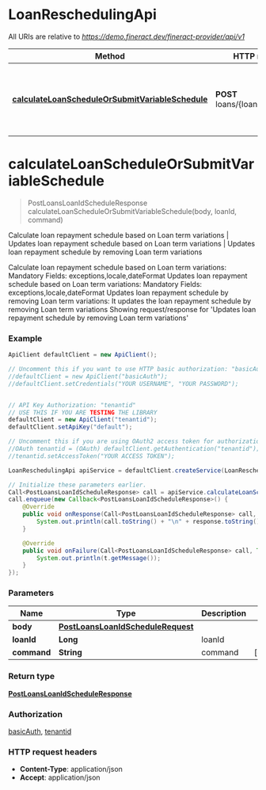 # LoanReschedulingApi

All URIs are relative to *https://demo.fineract.dev/fineract-provider/api/v1*

Method | HTTP request | Description
------------- | ------------- | -------------
[**calculateLoanScheduleOrSubmitVariableSchedule**](LoanReschedulingApi.md#calculateLoanScheduleOrSubmitVariableSchedule) | **POST** loans/{loanId}/schedule | Calculate loan repayment schedule based on Loan term variations | Updates loan repayment schedule based on Loan term variations | Updates loan repayment schedule by removing Loan term variations

<a name="calculateLoanScheduleOrSubmitVariableSchedule"></a>
# **calculateLoanScheduleOrSubmitVariableSchedule**
> PostLoansLoanIdScheduleResponse calculateLoanScheduleOrSubmitVariableSchedule(body, loanId, command)

Calculate loan repayment schedule based on Loan term variations | Updates loan repayment schedule based on Loan term variations | Updates loan repayment schedule by removing Loan term variations

Calculate loan repayment schedule based on Loan term variations:  Mandatory Fields: exceptions,locale,dateFormat  Updates loan repayment schedule based on Loan term variations:  Mandatory Fields: exceptions,locale,dateFormat  Updates loan repayment schedule by removing Loan term variations:  It updates the loan repayment schedule by removing Loan term variations  Showing request/response for &#x27;Updates loan repayment schedule by removing Loan term variations&#x27;

### Example
```java
ApiClient defaultClient = new ApiClient();

// Uncomment this if you want to use HTTP basic authorization: "basicAuth"
//defaultClient = new ApiClient("basicAuth");
//defaultClient.setCredentials("YOUR USERNAME", "YOUR PASSWORD");


// API Key Authorization: "tenantid"
// USE THIS IF YOU ARE TESTING THE LIBRARY
defaultClient = new ApiClient("tenantid");
defaultClient.setApiKey("default");

// Uncomment this if you are using OAuth2 access token for authorization: "tenantid"
//OAuth tenantid = (OAuth) defaultClient.getAuthentication("tenantid");
//tenantid.setAccessToken("YOUR ACCESS TOKEN");

LoanReschedulingApi apiService = defaultClient.createService(LoanReschedulingApi.class);

// Initialize these parameters earlier.
Call<PostLoansLoanIdScheduleResponse> call = apiService.calculateLoanScheduleOrSubmitVariableSchedule(body, loanId, command);
call.enqueue(new Callback<PostLoansLoanIdScheduleResponse>() {
    @Override
    public void onResponse(Call<PostLoansLoanIdScheduleResponse> call, Response<PostLoansLoanIdScheduleResponse> response) {
        System.out.println(call.toString() + "\n" + response.toString());
    }

    @Override
    public void onFailure(Call<PostLoansLoanIdScheduleResponse> call, Throwable t) {
        System.out.println(t.getMessage());
    }
});

```

### Parameters

Name | Type | Description  | Notes
------------- | ------------- | ------------- | -------------
 **body** | [**PostLoansLoanIdScheduleRequest**](PostLoansLoanIdScheduleRequest.md)|  |
 **loanId** | **Long**| loanId |
 **command** | **String**| command | [optional]

### Return type

[**PostLoansLoanIdScheduleResponse**](PostLoansLoanIdScheduleResponse.md)

### Authorization

[basicAuth](../README.md#basicAuth), [tenantid](../README.md#tenantid)

### HTTP request headers

 - **Content-Type**: application/json
 - **Accept**: application/json

